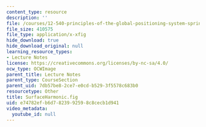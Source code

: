 ```yaml
---
content_type: resource
description: ''
file: /courses/12-540-principles-of-the-global-positioning-system-spring-2012/e74782efb6d7823992598c8cecb1d941_SurfaceHarmonic.fig
file_size: 410575
file_type: application/x-xfig
hide_download: true
hide_download_original: null
learning_resource_types:
- Lecture Notes
license: https://creativecommons.org/licenses/by-nc-sa/4.0/
ocw_type: OCWImage
parent_title: Lecture Notes
parent_type: CourseSection
parent_uid: 7db57be8-2ce7-e0cd-b529-3f5578c683b0
resourcetype: Other
title: SurfaceHarmonic.fig
uid: e74782ef-b6d7-8239-9259-8c8cecb1d941
video_metadata:
  youtube_id: null
---
```

